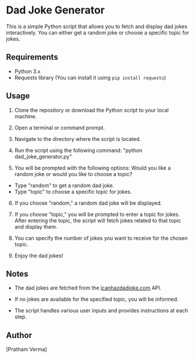 # Dad Joke Generator

This is a simple Python script that allows you to fetch and display dad jokes interactively. You can either get a random joke or choose a specific topic for jokes.

## Requirements

- Python 3.x
- Requests library (You can install it using `pip install requests`)

## Usage

1. Clone the repository or download the Python script to your local machine.

2. Open a terminal or command prompt.

3. Navigate to the directory where the script is located.

4. Run the script using the following command: "python dad_joke_generator.py"


5. You will be prompted with the following options: Would you like a random joke or would you like to choose a topic?


- Type "random" to get a random dad joke.
- Type "topic" to choose a specific topic for jokes.

6. If you choose "random," a random dad joke will be displayed.

7. If you choose "topic," you will be prompted to enter a topic for jokes. After entering the topic, the script will fetch jokes related to that topic and display them.

8. You can specify the number of jokes you want to receive for the chosen topic.

9. Enjoy the dad jokes!

## Notes

- The dad jokes are fetched from the [icanhazdadjoke.com](https://icanhazdadjoke.com/) API.

- If no jokes are available for the specified topic, you will be informed.

- The script handles various user inputs and provides instructions at each step. 

## Author

[Pratham Verma]

